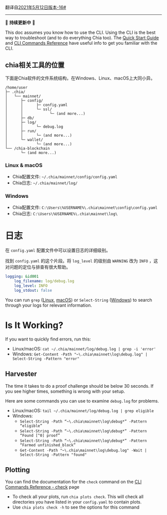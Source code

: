 翻译自[2021年5月12日版本-16#](https://github.com/Chia-Network/chia-blockchain/wiki/How-to-Check-If-Everything-is-Working-(or-Not)/55e29a11ec3475bde71fe685c493a3212bb10e17)
***
🔨 **持续更新中** 🔨

This doc assumes you know how to use the CLI. Using the CLI is the best way to troubleshoot (and to do everything Chia too). The [Quick Start Guide](https://github.com/Chia-Network/chia-blockchain/wiki/Quick-Start-Guide) and [CLI Commands Reference](https://github.com/Chia-Network/chia-blockchain/wiki/CLI-Commands-Reference) have useful info to get you familiar with the CLI.

## chia相关工具的位置
下面是Chia软件的文件系统结构，在Windows、Linux、macOS上大同小异。 
```
/home/user
├─ .chia/
│   └── mainnet/
│      ├─ config/
│      │      ├─ config.yaml
│      │      └─ ssl/
│      │            └─ (and more...)
│      ├─ db/
│      ├─ log/
│      │      └─ debug.log
│      ├─ run/
│      │      └─ (and more...)
│      └─ wallet/
│             └─ (and more...)
└── /chia-blockchain
       └─ (and more...)
```

### Linux & macOS
* Chia配置文件: `~/.chia/mainnet/config/config.yaml`
* Chia日志: `~/.chia/mainnet/log/`

### Windows
* Chia配置文件:  `C:\Users\%USERNAME%\.chia\mainnet\config\config.yaml`
* Chia日志:  `C:\Users\%USERNAME%\.chia\mainnet\log\`

# 日志
在 `config.yaml` 配置文件中可以设置日志的详细级别。

找到 `config.yaml` 的这个片段。将 `log_level` 的级别由 `WARNING` 改为 `INFO` ，这对问题的定位与排查有很大帮助。

```yaml
logging: &id001
    log_filename: log/debug.log
    log_level: INFO
    log_stdout: false
```

You can run `grep`  ([Linux](https://man7.org/linux/man-pages/man1/grep.1.html), [macOS](https://ss64.com/osx/grep.html)) or `Select-String` ([Windows](https://docs.microsoft.com/en-us/powershell/module/microsoft.powershell.utility/select-string?view=powershell-7.1)) to search through your logs for relevant information. 

# Is It Working?

If you want to quickly find errors, run this:
* Linux/macOS: `cat ~/.chia/mainnet/log/debug.log | grep -i 'error'`
* Windows: `Get-Content -Path "~\.chia\mainnet\log\debug.log" | Select-String -Pattern "error"`

## Harvester
The time it takes to do a proof challenge should be below 30 seconds. If you see higher times, something is wrong with your setup.

Here are some commands you can use to examine `debug.log` for problems.

* Linux/macOS: `tail ~/.chia/mainnet/log/debug.log | grep eligible`
* Windows:
	* `Select-String -Path “~\.chia\mainnet\log\debug*” -Pattern “eligible”`
	* `Select-String -Path “~\.chia\mainnet\log\debug*” -Pattern “Found [^0] proof”`
	* `Select-String -Path “~\.chia\mainnet\log\debug*” -Pattern “Farmed unfinished_block”`
	* `Get-Content -Path "~\.chia\mainnet\log\debug.log" -Wait | Select-String -Pattern "found"`
    



## Plotting

You can find the documentation for the `check` command on the [CLI Commands Reference - check](https://github.com/Chia-Network/chia-blockchain/wiki/CLI-Commands-Reference#check) page

* To check all your plots, run `chia plots check`. This will check all directories you have listed in your `config.yaml` to contain plots.
* Use `chia plots check -h` to see the options for this command